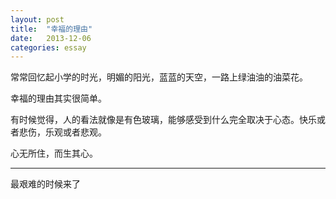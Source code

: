 ```yaml
---
layout: post
title:  "幸福的理由"
date:   2013-12-06
categories: essay
---
```


常常回忆起小学的时光，明媚的阳光，蓝蓝的天空，一路上绿油油的油菜花。

幸福的理由其实很简单。

有时候觉得，人的看法就像是有色玻璃，能够感受到什么完全取决于心态。快乐或者悲伤，乐观或者悲观。

心无所住，而生其心。

-----
最艰难的时候来了
